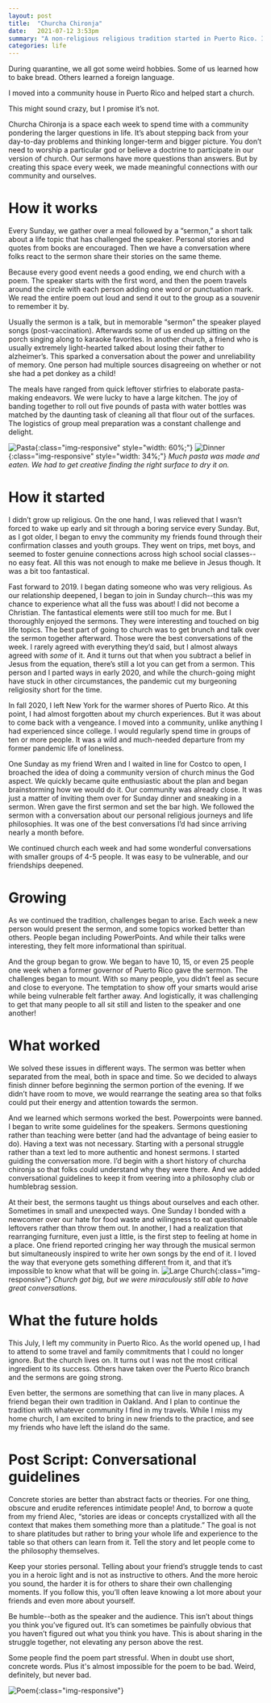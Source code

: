 ```yaml
---
layout: post
title:  "Churcha Chironja"
date:   2021-07-12 3:53pm
summary: "A non-religious religious tradition started in Puerto Rico. It's as weird as it sounds. But also wonderful."
categories: life
---
```


During quarantine, we all got some weird hobbies. Some of us learned how to bake bread. Others learned a foreign language. 

I moved into a community house in Puerto Rico and helped start a church. 

This might sound crazy, but I promise it’s not. 

Churcha Chironja is a space each week to spend time with a community pondering the larger questions in life. It’s about stepping back from your day-to-day problems and thinking longer-term and bigger picture. You don’t need to worship a particular god or believe a doctrine to participate in our version of church. Our sermons have more questions than answers. But by creating this space every week, we made meaningful connections with our community and ourselves. 

# How it works
Every Sunday, we gather over a meal followed by a “sermon,” a short talk about a life topic that has challenged the speaker. Personal stories and quotes from books are encouraged. Then we have a conversation where folks react to the sermon share their stories on the same theme. 

Because every good event needs a good ending, we end church with a poem. The speaker starts with the first word, and then the poem travels around the circle with each person adding one word or punctuation mark. We read the entire poem out loud and send it out to the group as a souvenir to remember it by. 

Usually the sermon is a talk, but in memorable “sermon” the speaker played songs (post-vaccination). Afterwards some of us ended up sitting on the porch singing along to karaoke favorites. In another church, a friend who is usually extremely light-hearted talked about losing their father to alzheimer’s. This sparked a conversation about the power and unreliability of memory. One person had multiple sources disagreeing on whether or not she had a pet donkey as a child! 

The meals have ranged from quick leftover stirfries to elaborate pasta-making endeavors. We were lucky to have a large kitchen. The joy of banding together to roll out five pounds of pasta with water bottles was matched by the daunting task of cleaning all that flour out of the surfaces. The logistics of group meal preparation was a constant challenge and delight. 

![Pasta](/assets/img/churcha/pasta.jpeg){:class="img-responsive" style="width: 60%;"}
![Dinner](/assets/img/churcha/dinner.jpeg){:class="img-responsive" style="width: 34%;"}
*Much pasta was made and eaten. We had to get creative finding the right surface to dry it on.*

# How it started
I didn’t grow up religious. On the one hand, I was relieved that I wasn’t forced to wake up early and sit through a boring service every Sunday. But, as I got older, I began to envy the community my friends found through their confirmation classes and youth groups. They went on trips, met boys, and seemed to foster genuine connections across high school social classes--no easy feat. All this was not enough to make me believe in Jesus though. It was a bit too fantastical. 

Fast forward to 2019. I began dating someone who was very religious. As our relationship deepened, I began to join in Sunday church--this was my chance to experience what all the fuss was about! I did not become a Christian. The fantastical elements were still too much for me. But I thoroughly enjoyed the sermons. They were interesting and touched on big life topics. The best part of going to church was to get brunch and talk over the sermon together afterward. Those were the best conversations of the week. I rarely agreed with everything they’d said, but I almost always agreed with *some* of it. And it turns out that when you subtract a belief in Jesus from the equation, there’s still a lot you can get from a sermon. This person and I parted ways in early 2020, and while the church-going might have stuck in other circumstances, the pandemic cut my burgeoning religiosity short for the time. 

In fall 2020, I left New York for the warmer shores of Puerto Rico. At this point, I had almost forgotten about my church experiences. But it was about to come back with a vengeance. I moved into a community, unlike anything I had experienced since college. I would regularly spend time in groups of ten or more people. It was a wild and much-needed departure from my former pandemic life of loneliness. 

One Sunday as my friend Wren and I waited in line for Costco to open, I broached the idea of doing a community version of church minus the God aspect. We quickly became quite enthusiastic about the plan and began brainstorming how we would do it. Our community was already close. It was just a matter of inviting them over for Sunday dinner and sneaking in a sermon. Wren gave the first sermon and set the bar high. We followed the sermon with a conversation about our personal religious journeys and life philosophies. It was one of the best conversations I’d had since arriving nearly a month before.

We continued church each week and had some wonderful conversations with smaller groups of 4-5 people. It was easy to be vulnerable, and our friendships deepened. 

# Growing
As we continued the tradition, challenges began to arise. Each week a new person would present the sermon, and some topics worked better than others. People began including PowerPoints. And while their talks were interesting, they felt more informational than spiritual. 

And the group began to grow. We began to have 10, 15, or even 25 people one week when a former governor of Puerto Rico gave the sermon. The challenges began to mount. With so many people, you didn’t feel as secure and close to everyone. The temptation to show off your smarts would arise while being vulnerable felt farther away. And logistically, it was challenging to get that many people to all sit still and listen to the speaker and one another! 

# What worked
We solved these issues in different ways. The sermon was better when separated from the meal, both in space and time. So we decided to always finish dinner before beginning the sermon portion of the evening. If we didn’t have room to move, we would rearrange the seating area so that folks could put their energy and attention towards the sermon. 

And we learned which sermons worked the best. Powerpoints were banned. I began to write some guidelines for the speakers. Sermons questioning rather than teaching were better (and had the advantage of being easier to do). Having a text was not necessary. Starting with a personal struggle rather than a text led to more authentic and honest sermons. 
I started guiding the conversation more. I’d begin with a short history of churcha chironja so that folks could understand why they were there. And we added conversational guidelines to keep it from veering into a philosophy club or humblebrag session. 

At their best, the sermons taught us things about ourselves and each other. Sometimes in small and unexpected ways. One Sunday I bonded with a newcomer over our hate for food waste and wilingness to eat questionable leftovers rather than throw them out. In another, I had a realization that rearranging furniture, even just a little, is the first step to feeling at home in a place. One friend reported cringing her way through the musical sermon but simultaneously inspired to write her own songs by the end of it. I loved the way that everyone gets something different from it, and that it’s impossible to know what that will be going in. 
![Large Church](/assets/img/churcha/large-church.jpeg){:class="img-responsive"}
*Church got big, but we were miraculously still able to have great conversations.*

# What the future holds
This July, I left my community in Puerto Rico. As the world opened up, I had to attend to some travel and family commitments that I could no longer ignore. But the church lives on. It turns out I was not the most critical ingredient to its success. Others have taken over the Puerto Rico branch and the sermons are going strong. 

Even better, the sermons are something that can live in many places. A friend began their own tradition in Oakland. And I plan to continue the tradition with whatever community I find in my travels. While I miss my home church, I am excited to bring in new friends to the practice, and see my friends who have left the island do the same. 


# Post Script: Conversational guidelines
Concrete stories are better than abstract facts or theories. For one thing, obscure and erudite references intimidate people! And, to borrow a quote from my friend Alec, “stories are ideas or concepts crystallized with all the context that makes them something more than a platitude.” The goal is not to share platitudes but rather to bring your whole life and experience to the table so that others can learn from it. Tell the story and let people come to the philosophy themselves. 

Keep your stories personal. Telling about your friend’s struggle tends to cast you in a heroic light and is not as instructive to others. And the more heroic you sound, the harder it is for others to share their own challenging moments. If you follow this, you’ll often leave knowing a lot more about your friends and even more about yourself. 

Be humble--both as the speaker and the audience. This isn’t about things you think you’ve figured out. It’s can sometimes be painfully obvious that you haven’t figured out what you think you have. This is about sharing in the struggle together, not elevating any person above the rest.  

Some people find the poem part stressful. When in doubt use short, concrete words. Plus it's almost impossible for the poem to be bad. Weird, definitely, but never bad. 

![Poem](/assets/img/churcha/poem.jpg){:class="img-responsive"}
